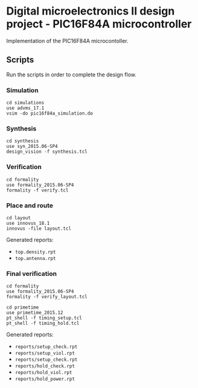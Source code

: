 # Digital microelectronics II design project - PIC16F84A microcontroller

Implementation of the PIC16F84A microcontoller.

## Scripts

Run the scripts in order to complete the design flow.

### Simulation

```
cd simulations
use advms_17.1
vsim -do pic16f84a_simulation.do
```

### Synthesis

```
cd synthesis
use syn_2015.06-SP4
design_vision -f synthesis.tcl
```

### Verification

```
cd formality
use formality_2015.06-SP4
formality -f verify.tcl
```

### Place and route

```
cd layout
use innovus_18.1
innovus -file layout.tcl
```
Generated reports:
* `top.density.rpt`
* `top.antenna.rpt`

### Final verification
```
cd formality
use formality_2015.06-SP4
formality -f verify_layout.tcl
```

```
cd primetime
use primetime_2015.12
pt_shell -f timing_setup.tcl
pt_shell -f timing_hold.tcl
```

Generated reports:
* `reports/setup_check.rpt`
* `reports/setup_viol.rpt`
* `reports/setup_check.rpt`
* `reports/hold_check.rpt`
* `reports/hold_viol.rpt`
* `reports/hold_power.rpt`
